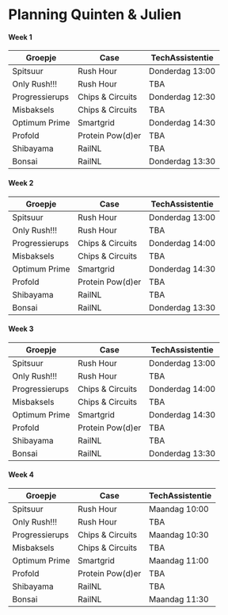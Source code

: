 # Planning Quinten & Julien

#### Week 1
| Groepje                          | Case             | TechAssistentie |  
| -------------------------------- | ---------------- | --------------- |
| Spitsuur                         | Rush Hour        | Donderdag 13:00             | 
| Only Rush!!!                     | Rush Hour        | TBA             | 
| Progressierups                   | Chips & Circuits | Donderdag 12:30             |  
| Misbaksels                       | Chips & Circuits | TBA             | 
| Optimum Prime                    | Smartgrid        | Donderdag 14:30             |   
| Profold                          | Protein Pow(d)er | TBA             |
| Shibayama                        | RailNL           | TBA             | 
| Bonsai                           | RailNL           | Donderdag 13:30             |


#### Week 2
| Groepje                          | Case             | TechAssistentie |  
| -------------------------------- | ---------------- | --------------- |
| Spitsuur                         | Rush Hour        | Donderdag 13:00             | 
| Only Rush!!!                     | Rush Hour        | TBA             | 
| Progressierups                   | Chips & Circuits | Donderdag 14:00             |  
| Misbaksels                       | Chips & Circuits | TBA             | 
| Optimum Prime                    | Smartgrid        | Donderdag 14:30             |   
| Profold                          | Protein Pow(d)er | TBA             |
| Shibayama                        | RailNL           | TBA             | 
| Bonsai                           | RailNL           | Donderdag 13:30             |


#### Week 3
| Groepje                          | Case             | TechAssistentie |  
| -------------------------------- | ---------------- | --------------- |
| Spitsuur                         | Rush Hour        | Donderdag 13:00             | 
| Only Rush!!!                     | Rush Hour        | TBA             | 
| Progressierups                   | Chips & Circuits | Donderdag 14:00             |  
| Misbaksels                       | Chips & Circuits | TBA             | 
| Optimum Prime                    | Smartgrid        | Donderdag 14:30             |   
| Profold                          | Protein Pow(d)er | TBA             |
| Shibayama                        | RailNL           | TBA             | 
| Bonsai                           | RailNL           | Donderdag 13:30             |


#### Week 4
| Groepje                          | Case             | TechAssistentie |  
| -------------------------------- | ---------------- | --------------- |
| Spitsuur                         | Rush Hour        | Maandag 10:00             | 
| Only Rush!!!                     | Rush Hour        | TBA             | 
| Progressierups                   | Chips & Circuits | Maandag 10:30             |  
| Misbaksels                       | Chips & Circuits | TBA             | 
| Optimum Prime                    | Smartgrid        | Maandag 11:00             |   
| Profold                          | Protein Pow(d)er | TBA             |
| Shibayama                        | RailNL           | TBA             | 
| Bonsai                           | RailNL           | Maandag 11:30             |
